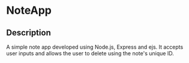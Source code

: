 
# NoteApp

## Description

A simple note app developed using Node.js, Express and ejs. 
It accepts user inputs and allows the user to delete using the note's unique ID.
